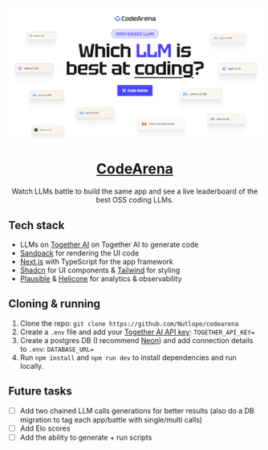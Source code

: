 <a href="https://www.llmcodearena.com">
  <img alt="CodeArena" src="./public/og-image.png">
  <h1 align="center">CodeArena</h1>
</a>

<p align="center">
  Watch LLMs battle to build the same app and see a live leaderboard of the best OSS coding LLMs.
</p>

## Tech stack

- LLMs on [Together AI](https://dub.sh/together-ai) on Together AI to generate code
- [Sandpack](https://sandpack.codesandbox.io/) for rendering the UI code
- [Next.js](https://nextjs.org/) with TypeScript for the app framework
- [Shadcn](https://ui.shadcn.com/) for UI components & [Tailwind](https://tailwindcss.com/) for styling
- [Plausible](https://plausible.io/) & [Helicone](https://helicone.ai/) for analytics & observability

## Cloning & running

1. Clone the repo: `git clone https://github.com/Nutlope/codearena`
2. Create a `.env` file and add your [Together AI API key](https://api.together.xyz/settings/api-keys): `TOGETHER_API_KEY=`
3. Create a postgres DB (I recommend [Neon](https://neon.tech/)) and add connection details to `.env`: `DATABASE_URL=`
4. Run `npm install` and `npm run dev` to install dependencies and run locally.

## Future tasks

- [ ] Add two chained LLM calls generations for better results (also do a DB migration to tag each app/battle with single/multi calls)
- [ ] Add Elo scores
- [ ] Add the ability to generate + run scripts
